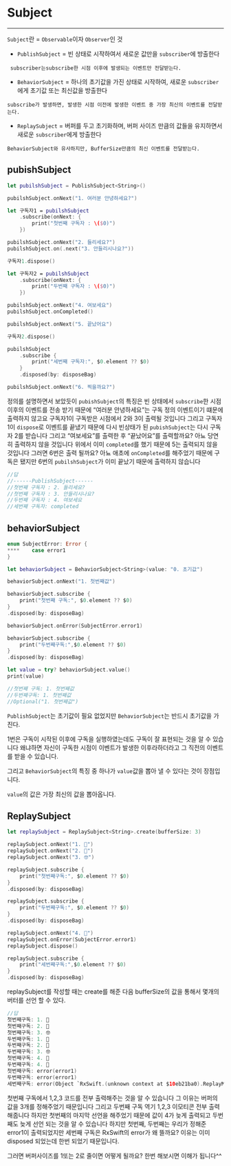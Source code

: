 # Subject

---

`Subject`란 = `Observable`이자 `Observer`인 것

- `PublishSubject` = 빈 상태로 시작하여서 새로운 값만을 `subscriber`에 방출한다

```
 subscriber는subscribe한 시점 이후에 발생되는 이벤트만 전달받는다.
```

- `BehaviorSubject` = 하나의 초기값을 가진 상태로 시작하여, 새로운 `subscriber`에게 초기값 또는 최신값을 방출한다

```
subscribe가 발생하면, 발생한 시점 이전에 발생한 이벤트 중 가장 최신의 이벤트를 전달받는다.
```

- `ReplaySubject` = 버퍼를 두고 초기화하며, 버퍼 사이즈 만큼의 값들을 유지하면서 새로운 `subscriber`에게 방출한다

```
BehaviorSubject와 유사하지만, BufferSize만큼의 최신 이벤트를 전달받는다.
```

## pubishSubject

```swift
let pubilshSubject = PublishSubject<String>()

pubilshSubject.onNext("1. 여러분 안녕하세요?")

let 구독자1 = pubilshSubject
    .subscribe(onNext: {
        print("첫번째 구독자 : \($0)")
    })

pubilshSubject.onNext("2. 들리세요?")
pubilshSubject.on(.next("3. 안들리시나요?"))

구독자1.dispose()

let 구독자2 = pubilshSubject
    .subscribe(onNext: {
        print("두번째 구독자 : \($0)")
    })

pubilshSubject.onNext("4. 여보세요")
pubilshSubject.onCompleted()

pubilshSubject.onNext("5. 끝났어요")

구독자2.dispose()

pubilshSubject
    .subscribe {
        print("세번째 구독자:", $0.element ?? $0)
    }
    .disposed(by: disposeBag)

pubilshSubject.onNext("6. 찍을까요?")
```

정의를 설명하면서 보았듯이 `pubishSubject`의 특징은 빈 상태에서 `subscribe`한 시점 이후의 이벤트를 전송 받기 때문에 “여러분 안녕하세요”는 구독 정의 이벤트이기 떄문에 출력하지 않고요 구독자1이 구독받은 시점에서 2와 3이 출력될 것입니다 그리고 구독자1이 `dispose`로 이벤트를 끝냈기 때문에 다시 빈상태가 된 `pubishSubject`는 다시 구독자 2를 받습니다 그리고 “여보세요”를 출력한 후 “끝났어요”를 출력할까요? 아뇨 당연히 출력하지 않을 것입니다 위에서 이미 `completed`를 했기 때문에 5는 출력되지 않을 것입니다 그러면 6번은 출력 될까요? 아뇨 애초에 `onCompleted`를 해주었기 때문에 구독은 됐지만 6번의 `pubilshSubject`가 이미 끝났기 때문에 출력하지 않습니다

```swift
//답
//------PublishSubject------
//첫번째 구독자 : 2. 들리세요?
//첫번째 구독자 : 3. 안들리시나요?
//두번째 구독자 : 4. 여보세요
//세번째 구독자: completed
```

## behaviorSubject

```swift
enum SubjectError: Error {
****    case error1
}

let behaviorSubject = BehaviorSubject<String>(value: "0. 초기값")

behaviorSubject.onNext("1. 첫번째값")

behaviorSubject.subscribe {
    print("첫번째 구독:", $0.element ?? $0)
}
.disposed(by: disposeBag)

behaviorSubject.onError(SubjectError.error1)

behaviorSubject.subscribe {
    print("두번째구독:",$0.element ?? $0)
}
.disposed(by: disposeBag)

let value = try? behaviorSubject.value()
print(value)

//첫번째 구독: 1. 첫번째값
//두번째구독: 1. 첫번째값
//Optional("1. 첫번째값")
```

`PublishSubject`는 초기값이 필요 없었지만 `BehaviorSubject`는 반드시 초기값을 가진다.

1번은 구독이 시작된 이후에 구독을 실행하였는데도 구독이 잘 표현되는 것을 알 수 있습니다 왜냐하면 자신이 구독한 시점이 이벤트가 발생한 이후라하더라고 그 직전의 이벤트를 받을 수 있습니다.

그리고 `BehaviorSubject`의 특징 중 하나가 `value`값을 뽑아 낼 수 있다는 것이 장점입니다.

`value`의 값은 가장 최신의 값을 뽑아옵니다.

## ReplaySubject

```swift
let replaySubject = ReplaySubject<String>.create(bufferSize: 3)

replaySubject.onNext("1. 👺")
replaySubject.onNext("2. 🌹")
replaySubject.onNext("3. 🤓")

replaySubject.subscribe {
    print("첫번째구독:", $0.element ?? $0)
}
.disposed(by: disposeBag)

replaySubject.subscribe {
    print("두번째구독:", $0.element ?? $0)
}
.disposed(by: disposeBag)

replaySubject.onNext("4. 🥸")
replaySubject.onError(SubjectError.error1)
replaySubject.dispose()

replaySubject.subscribe {
    print("세번째구독:",$0.element ?? $0)
}
.disposed(by: disposeBag)
```

replaySubject를 작성할 때는 create를 해준 다음 bufferSize의 값을 통해서 몇개의 버터를 선언 할 수 있다.

```swift
//답
첫번째구독: 1. 👺
첫번째구독: 2. 🌹
첫번째구독: 3. 🤓
두번째구독: 1. 👺
두번째구독: 2. 🌹
두번째구독: 3. 🤓
첫번째구독: 4. 🥸
두번째구독: 4. 🥸
첫번째구독: error(error1)
두번째구독: error(error1)
세번째구독: error(Object `RxSwift.(unknown context at $10eb21ba0).ReplayMany<Swift.String>` was already disposed.)
```

첫번째 구독에서 1,2,3 코드를 전부 출력해주는 것을 알 수 있습니다 그 이유는 버퍼의 값을 3개를 정해주었기 때문입니다 그리고 두번째 구독 역기 1,2,3 이모티콘 전부 출력 해줍니다 하지만 첫번째의 마지막 선언을 해주었기 때문에 값이 4가 늦게 출력되고 두번째도 늦게 선언 되는 것을 알 수 있습니다 하지만 첫번째, 두번째는 우리가 정해준 error1이 출력되었지만 세번째 구독은 RxSwift의 error가 왜 뜰까요? 이유는 이미 disposed 되었는데 한번 되었기 때문입니다.

그러면 버퍼사이즈를 1또는 2로 줄이면 어떻게 될까요? 한번 해보시면 이해가 됩니다^^
